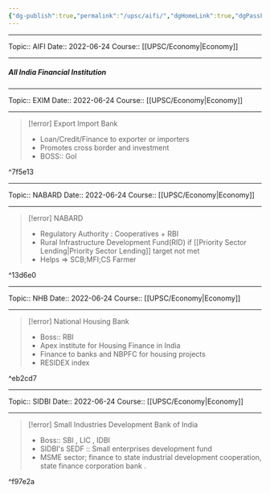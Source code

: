 ```yaml
---
{"dg-publish":true,"permalink":"/upsc/aifi/","dgHomeLink":true,"dgPassFrontmatter":false}
---
```


----
Topic:: AIFI
Date:: 2022-06-24
Course:: [[UPSC/Economy|Economy]] 

----

##### All India Financial Institution 

<div class="transclusion internal-embed is-loaded"><div class="markdown-embed">

<div class="markdown-embed-title">



</div>


----
Topic:: EXIM
Date:: 2022-06-24
Course:: [[UPSC/Economy|Economy]] 

----
>[!error] Export Import Bank
> - Loan/Credit/Finance to exporter or importers
> - Promotes cross border and investment 
> - BOSS:: GoI 

^7f5e13






</div></div>



<div class="transclusion internal-embed is-loaded"><div class="markdown-embed">

<div class="markdown-embed-title">



</div>


----
Topic:: NABARD
Date:: 2022-06-24
Course:: [[UPSC/Economy|Economy]] 

----
>[!error] NABARD
> - Regulatory Authority : Cooperatives + RBI 
> - Rural Infrastructure Development Fund(RID) if [[Priority Sector Lending|Priority Sector Lending]] target not met
> - Helps => SCB;MFI;CS Farmer 

^13d6e0




</div></div>


<div class="transclusion internal-embed is-loaded"><div class="markdown-embed">

<div class="markdown-embed-title">



</div>


----
Topic:: NHB
Date:: 2022-06-24
Course:: [[UPSC/Economy|Economy]] 

----

>[!error] National Housing Bank 
> - Boss:: RBI 
> - Apex institute for Housing Finance in India
> - Finance to banks and NBPFC for housing projects 
> - RESIDEX index 

^eb2cd7





</div></div>


<div class="transclusion internal-embed is-loaded"><div class="markdown-embed">

<div class="markdown-embed-title">



</div>


----
Topic:: SIDBI
Date:: 2022-06-24
Course:: [[UPSC/Economy|Economy]] 

----

>[!error] Small Industries Development Bank of India
> - Boss:: SBI , LIC , IDBI 
> - SIDBI's SEDF :: Small enterprises development fund 
> - MSME sector; finance to state industrial development cooperation, state finance corporation bank .

^f97e2a





</div></div>



